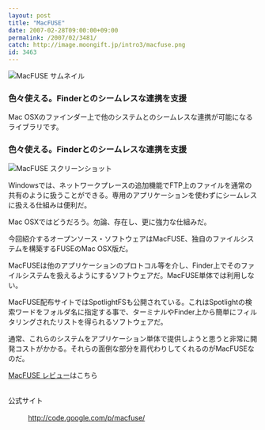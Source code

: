 ```yaml
---
layout: post
title: "MacFUSE"
date: 2007-02-28T09:00:00+09:00
permalink: /2007/02/3481/
catch: http://image.moongift.jp/intro3/macfuse.png
id: 3463
---
```

 ![MacFUSE サムネイル](http://image.moongift.jp/intro3/macfuse.t.png "MacFUSE サムネイル")
  

### 色々使える。Finderとのシームレスな連携を支援
  
Mac OSXのファインダー上で他のシステムとのシームレスな連携が可能になるライブラリです。  
<!--more-->  

### 色々使える。Finderとのシームレスな連携を支援
  

![MacFUSE スクリーンショット](http://image.moongift.jp/intro3/macfuse.png "MacFUSE スクリーンショット")

  

Windowsでは、ネットワークプレースの追加機能でFTP上のファイルを通常の共有のように扱うことができる。専用のアプリケーションを使わずにシームレスに扱える仕組みは便利だ。

  

Mac OSXではどうだろう。勿論、存在し、更に強力な仕組みだ。

  

今回紹介するオープンソース・ソフトウェアはMacFUSE、独自のファイルシステムを構築するFUSEのMac OSX版だ。

  

MacFUSEは他のアプリケーションのプロトコル等を介し、Finder上でそのファイルシステムを扱えるようにするソフトウェアだ。MacFUSE単体では利用しない。

  

MacFUSE配布サイトではSpotlightFSも公開されている。これはSpotlightの検索ワードをフォルダ名に指定する事で、ターミナルやFinder上から簡単にフィルタリングされたリストを得られるソフトウェアだ。

  

通常、これらのシステムをアプリケーション単体で提供しようと思うと非常に開発コストがかかる。それらの面倒な部分を肩代わりしてくれるのがMacFUSEなのだ。

  

[MacFUSE レビュー](http://oss.moongift.jp/review/i-3485.html)はこちら

  
<dl>
<br><dt>公式サイト</dt>
<br><dd><a href="http://code.google.com/p/macfuse/" target="_blank">http://code.google.com/p/macfuse/</a></dd>
<br>
</dl>